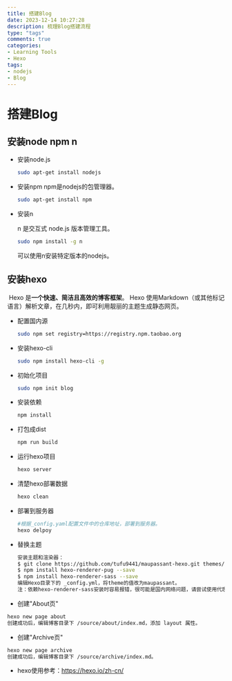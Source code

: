 ```yaml
---
title: 搭建Blog
date: 2023-12-14 10:27:28
description: 梳理Blog搭建流程
type: "tags"
comments: true
categories:
- Learning Tools
- Hexo
tags:
- nodejs
- Blog
---
```


# 搭建Blog

## 安装node npm n

- 安装node.js

  ```bash
  sudo apt-get install nodejs
  ```

- 安装npm
  npm是nodejs的包管理器。
  
  ```bash
  sudo apt-get install npm
  ```

- 安装n

  n 是交互式 node.js 版本管理工具。

  ```bash
  sudo npm install -g n
  ```

  可以使用n安装特定版本的nodejs。
  

## 安装hexo

​		Hexo 是**一个快速、简洁且高效的博客框架**。 Hexo 使用Markdown（或其他标记语言）解析文章，在几秒内，即可利用靓丽的主题生成静态网页。

- 配置国内源

  ```bash
  sudo npm set registry=https://registry.npm.taobao.org
  ```

- 安装hexo-cli

  ``` bash
  sudo npm install hexo-cli -g
  ```

- 初始化项目

  ```bash
  sudo npm init blog
  ```

- 安装依赖

  ``` bash
  npm install
  ```
- 打包成dist

  ``` bash
  npm run build
  ```
  
- 运行hexo项目

  ```bash
  hexo server
  ```

- 清楚hexo部署数据

  ```bash
  hexo clean
  ```

- 部署到服务器
  ```bash
  #根据_config.yaml配置文件中的仓库地址，部署到服务器。
  hexo delpoy
  ```
- 替换主题

  ```bash
  安装主题和渲染器：
  $ git clone https://github.com/tufu9441/maupassant-hexo.git themes/maupassant  
  $ npm install hexo-renderer-pug --save  
  $ npm install hexo-renderer-sass --save  
  编辑Hexo目录下的 _config.yml，将theme的值改为maupassant。
  注：依赖hexo-renderer-sass安装时容易报错，很可能是国内网络问题，请尝试使用代理或者切换至NPM的国内镜像源安装。
  ```

- 创建"About页"

```bash
hexo new page about
创建成功后，编辑博客目录下 /source/about/index.md，添加 layout 属性。
```
- 创建"Archive页"

```bash
hexo new page archive
创建成功后，编辑博客目录下 /source/archive/index.md。
```
- hexo使用参考：<https://hexo.io/zh-cn/>
